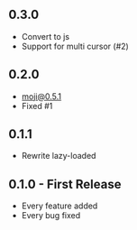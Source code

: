 ## 0.3.0
* Convert to js
* Support for multi cursor (#2)

## 0.2.0
* moji@0.5.1
* Fixed #1

## 0.1.1
* Rewrite lazy-loaded

## 0.1.0 - First Release
* Every feature added
* Every bug fixed
